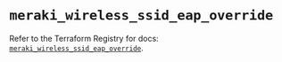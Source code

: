 # `meraki_wireless_ssid_eap_override`

Refer to the Terraform Registry for docs: [`meraki_wireless_ssid_eap_override`](https://registry.terraform.io/providers/ciscodevnet/meraki/1.7.1/docs/resources/wireless_ssid_eap_override).
